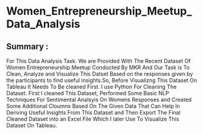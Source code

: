 # Women_Entrepreneurship_Meetup_Data_Analysis
## Summary :
For This Data Analysis Task. We are Provided With The Recent Dataset Of Women Entrepreneurship Meetup Conducted By MKR And Our Task is To Clean, Analyze and Visualize This Datset Based on the responses given by the participants to find useful insights.So, Before Visualizng This Dataset On Tableau It Needs To Be cleaned First. I use Python For Cleaning The Dataset. First I cleaned This Dataset, Performed Some Basic NLP Techniques For Sentimental Analsyis On Womens Responses and Created Some Additional Cloumns Based On The Given Data That Can Help In Deriving Useful Insights From This Dataset and Then Export The Final Cleaned Dataset into an Excel File Which I later Use To Visualize This Dataset On Tableau.
